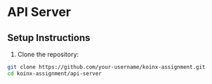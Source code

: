 # API Server

## Setup Instructions

1. Clone the repository:
```bash
git clone https://github.com/your-username/koinx-assignment.git
cd koinx-assignment/api-server
